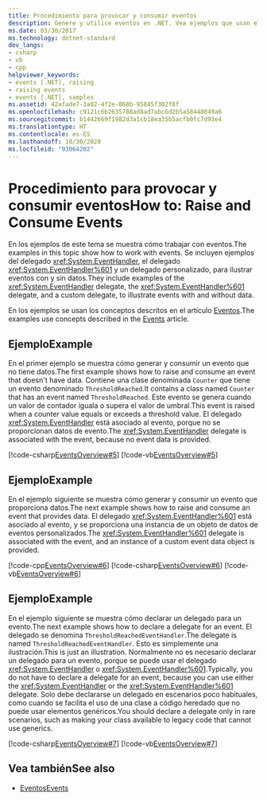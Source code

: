 ```yaml
---
title: Procedimiento para provocar y consumir eventos
description: Genere y utilice eventos en .NET. Vea ejemplos que usan el delegado EventHandler, el delegado EventHandler<TEventArgs> y un delegado personalizado.
ms.date: 03/30/2017
ms.technology: dotnet-standard
dev_langs:
- csharp
- vb
- cpp
helpviewer_keywords:
- events [.NET], raising
- raising events
- events [.NET], samples
ms.assetid: 42afade7-3a02-4f2e-868b-95845f302f8f
ms.openlocfilehash: c9121c6b2635788ad8ad7abc6d2b5a58448049a6
ms.sourcegitcommit: b1442669f1982d3a1cb18ea35b5acfb0fc7d93e4
ms.translationtype: HT
ms.contentlocale: es-ES
ms.lasthandoff: 10/30/2020
ms.locfileid: "93064202"
---
```

# <a name="how-to-raise-and-consume-events"></a><span data-ttu-id="f155b-104">Procedimiento para provocar y consumir eventos</span><span class="sxs-lookup"><span data-stu-id="f155b-104">How to: Raise and Consume Events</span></span>
<span data-ttu-id="f155b-105">En los ejemplos de este tema se muestra cómo trabajar con eventos.</span><span class="sxs-lookup"><span data-stu-id="f155b-105">The examples in this topic show how to work with events.</span></span> <span data-ttu-id="f155b-106">Se incluyen ejemplos del delegado <xref:System.EventHandler>, el delegado <xref:System.EventHandler%601> y un delegado personalizado, para ilustrar eventos con y sin datos.</span><span class="sxs-lookup"><span data-stu-id="f155b-106">They include examples of the <xref:System.EventHandler> delegate, the <xref:System.EventHandler%601> delegate, and a custom delegate, to illustrate events with and without data.</span></span>  
  
 <span data-ttu-id="f155b-107">En los ejemplos se usan los conceptos descritos en el artículo [Eventos](index.md).</span><span class="sxs-lookup"><span data-stu-id="f155b-107">The examples use concepts described in the [Events](index.md) article.</span></span>  
  
## <a name="example"></a><span data-ttu-id="f155b-108">Ejemplo</span><span class="sxs-lookup"><span data-stu-id="f155b-108">Example</span></span>  
 <span data-ttu-id="f155b-109">En el primer ejemplo se muestra cómo generar y consumir un evento que no tiene datos.</span><span class="sxs-lookup"><span data-stu-id="f155b-109">The first example shows how to raise and consume an event that doesn't have data.</span></span> <span data-ttu-id="f155b-110">Contiene una clase denominada `Counter` que tiene un evento denominado `ThresholdReached`.</span><span class="sxs-lookup"><span data-stu-id="f155b-110">It contains a class named `Counter` that has an event named `ThresholdReached`.</span></span> <span data-ttu-id="f155b-111">Este evento se genera cuando un valor de contador iguala o supera el valor de umbral.</span><span class="sxs-lookup"><span data-stu-id="f155b-111">This event is raised when a counter value equals or exceeds a threshold value.</span></span> <span data-ttu-id="f155b-112">El delegado <xref:System.EventHandler> está asociado al evento, porque no se proporcionan datos de evento.</span><span class="sxs-lookup"><span data-stu-id="f155b-112">The <xref:System.EventHandler> delegate is associated with the event, because no event data is provided.</span></span>  
  
 [!code-csharp[EventsOverview#5](../../../samples/snippets/csharp/VS_Snippets_CLR/eventsoverview/cs/programnodata.cs#5)]
 [!code-vb[EventsOverview#5](../../../samples/snippets/visualbasic/VS_Snippets_CLR/eventsoverview/vb/module1nodata.vb#5)]  
  
## <a name="example"></a><span data-ttu-id="f155b-113">Ejemplo</span><span class="sxs-lookup"><span data-stu-id="f155b-113">Example</span></span>  
 <span data-ttu-id="f155b-114">En el ejemplo siguiente se muestra cómo generar y consumir un evento que proporciona datos.</span><span class="sxs-lookup"><span data-stu-id="f155b-114">The next example shows how to raise and consume an event that provides data.</span></span> <span data-ttu-id="f155b-115">El delegado <xref:System.EventHandler%601> está asociado al evento, y se proporciona una instancia de un objeto de datos de eventos personalizados.</span><span class="sxs-lookup"><span data-stu-id="f155b-115">The <xref:System.EventHandler%601> delegate is associated with the event, and an instance of a custom event data object is provided.</span></span>  
  
 [!code-cpp[EventsOverview#6](../../../samples/snippets/cpp/VS_Snippets_CLR/eventsoverview/cpp/programwithdata.cpp#6)]
 [!code-csharp[EventsOverview#6](../../../samples/snippets/csharp/VS_Snippets_CLR/eventsoverview/cs/programwithdata.cs#6)]
 [!code-vb[EventsOverview#6](../../../samples/snippets/visualbasic/VS_Snippets_CLR/eventsoverview/vb/module1withdata.vb#6)]  
  
## <a name="example"></a><span data-ttu-id="f155b-116">Ejemplo</span><span class="sxs-lookup"><span data-stu-id="f155b-116">Example</span></span>  
 <span data-ttu-id="f155b-117">En el ejemplo siguiente se muestra cómo declarar un delegado para un evento.</span><span class="sxs-lookup"><span data-stu-id="f155b-117">The next example shows how to declare a delegate for an event.</span></span> <span data-ttu-id="f155b-118">El delegado se denomina `ThresholdReachedEventHandler`.</span><span class="sxs-lookup"><span data-stu-id="f155b-118">The delegate is named `ThresholdReachedEventHandler`.</span></span> <span data-ttu-id="f155b-119">Esto es simplemente una ilustración.</span><span class="sxs-lookup"><span data-stu-id="f155b-119">This is just an illustration.</span></span> <span data-ttu-id="f155b-120">Normalmente no es necesario declarar un delegado para un evento, porque se puede usar el delegado <xref:System.EventHandler> o <xref:System.EventHandler%601>.</span><span class="sxs-lookup"><span data-stu-id="f155b-120">Typically, you do not have to declare a delegate for an event, because you can use either the <xref:System.EventHandler> or the <xref:System.EventHandler%601> delegate.</span></span> <span data-ttu-id="f155b-121">Solo debe declararse un delegado en escenarios poco habituales, como cuando se facilita el uso de una clase a código heredado que no puede usar elementos genéricos.</span><span class="sxs-lookup"><span data-stu-id="f155b-121">You should declare a delegate only in rare scenarios, such as making your class available to legacy code that cannot use generics.</span></span>  
  
 [!code-csharp[EventsOverview#7](../../../samples/snippets/csharp/VS_Snippets_CLR/eventsoverview/cs/programwithdelegate.cs#7)]
 [!code-vb[EventsOverview#7](../../../samples/snippets/visualbasic/VS_Snippets_CLR/eventsoverview/vb/module1withdelegate.vb#7)]  
  
## <a name="see-also"></a><span data-ttu-id="f155b-122">Vea también</span><span class="sxs-lookup"><span data-stu-id="f155b-122">See also</span></span>

- [<span data-ttu-id="f155b-123">Eventos</span><span class="sxs-lookup"><span data-stu-id="f155b-123">Events</span></span>](index.md)
